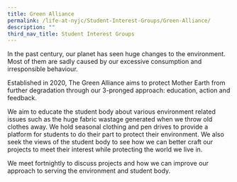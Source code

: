 ```yaml
---
title: Green Alliance
permalink: /life-at-nyjc/Student-Interest-Groups/Green-Alliance/
description: ""
third_nav_title: Student Interest Groups
---
```

In the past century, our planet has seen huge changes to the environment. Most of them are sadly caused by our excessive consumption and irresponsible behaviour.

Established in 2020, The Green Alliance aims to protect Mother Earth from further degradation through our 3-pronged approach: education, action and feedback.

We aim to educate the student body about various environment related issues such as the huge fabric wastage generated when we throw old clothes away. We hold seasonal clothing and pen drives to provide a platform for students to do their part to protect their environment. We also seek the views of the student body to see how we can better craft our projects to meet their interest while protecting the world we live in.

We meet fortnightly to discuss projects and how we can improve our approach to serving the environment and student body.